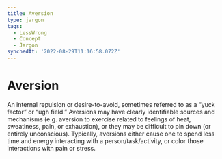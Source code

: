 ```yaml
---
title: Aversion
type: jargon
tags:
  - LessWrong
  - Concept
  - Jargon
synchedAt: '2022-08-29T11:16:58.072Z'
---
```

# Aversion



An internal repulsion or desire-to-avoid, sometimes referred to as a “yuck factor” or “ugh field.” Aversions may have clearly identifiable sources and mechanisms (e.g. aversion to exercise related to feelings of heat, sweatiness, pain, or exhaustion), or they may be difficult to pin down (or entirely unconscious). Typically, aversions either cause one to spend less time and energy interacting with a person/task/activity, or color those interactions with pain or stress.  
 
